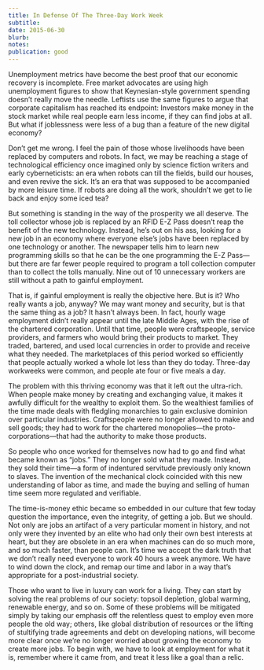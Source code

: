 ```yaml
---
title: In Defense Of The Three-Day Work Week
subtitle: 
date: 2015-06-30
blurb: 
notes: 
publication: good
---
```


Unemployment metrics have become the best proof that our economic recovery is incomplete. Free market advocates are using high unemployment figures to show that Keynesian-style government spending doesn’t really move the needle. Leftists use the same figures to argue that corporate capitalism has reached its endpoint: Investors make money in the stock market while real people earn less income, if they can find jobs at all. But what if joblessness were less of a bug than a feature of the new digital economy?

Don’t get me wrong. I feel the pain of those whose livelihoods have been replaced by computers and robots. In fact, we may be reaching a stage of technological efficiency once imagined only by science fiction writers and early cyberneticists: an era when robots can till the fields, build our houses, and even revive the sick. It’s an era that was supposed to be accompanied by more leisure time. If robots are doing all the work, shouldn’t we get to lie back and enjoy some iced tea?

But something is standing in the way of the prosperity we all deserve. The toll collector whose job is replaced by an RFID E-Z Pass doesn’t reap the benefit of the new technology. Instead, he’s out on his ass, looking for a new job in an economy where everyone else’s jobs have been replaced by one technology or another. The newspaper tells him to learn new programming skills so that he can be the one programming the E-Z Pass—but there are far fewer people required to program a toll collection computer than to collect the tolls manually. Nine out of 10 unnecessary workers are still without a path to gainful employment.

That is, if gainful employment is really the objective here. But is it? Who really wants a job, anyway? We may want money and security, but is that the same thing as a job? It hasn’t always been. In fact, hourly wage employment didn’t really appear until the late Middle Ages, with the rise of the chartered corporation. Until that time, people were craftspeople, service providers, and farmers who would bring their products to market. They traded, bartered, and used local currencies in order to provide and receive what they needed. The marketplaces of this period worked so efficiently that people actually worked a whole lot less than they do today. Three-day workweeks were common, and people ate four or five meals a day.

The problem with this thriving economy was that it left out the ultra-rich. When people make money by creating and exchanging value, it makes it awfully difficult for the wealthy to exploit them. So the wealthiest families of the time made deals with fledgling monarchies to gain exclusive dominion over particular industries. Craftspeople were no longer allowed to make and sell goods; they had to work for the chartered monopolies—the proto-corporations—that had the authority to make those products.

So people who once worked for themselves now had to go and find what became known as “jobs.” They no longer sold what they made. Instead, they sold their time—a form of indentured servitude previously only known to slaves. The invention of the mechanical clock coincided with this new understanding of labor as time, and made the buying and selling of human time seem more regulated and verifiable.

The time-is-money ethic became so embedded in our culture that few today question the importance, even the integrity, of getting a job. But we should. Not only are jobs an artifact of a very particular moment in history, and not only were they invented by an elite who had only their own best interests at heart, but they are obsolete in an era when machines can do so much more, and so much faster, than people can. It’s time we accept the dark truth that we don’t really need everyone to work 40 hours a week anymore. We have to wind down the clock, and remap our time and labor in a way that’s appropriate for a post-industrial society.

Those who want to live in luxury can work for a living. They can start by solving the real problems of our society: topsoil depletion, global warming, renewable energy, and so on. Some of these problems will be mitigated simply by taking our emphasis off the relentless quest to employ even more people the old way; others, like global distribution of resources or the lifting of stultifying trade agreements and debt on developing nations, will become more clear once we’re no longer worried about growing the economy to create more jobs. To begin with, we have to look at employment for what it is, remember where it came from, and treat it less like a goal than a relic.
